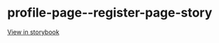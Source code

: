 # profile-page--register-page-story

[View in storybook](https://raw.githack.com/Independent-Digital-News-and-Media-Ltd/standard-pwamp-sb/PR-861-sb/index.html?path=/story/profile-page--register-page-story)